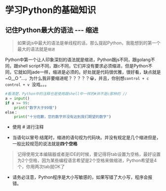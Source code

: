 # 学习Python的基础知识

## 记住Python最大的语法 --- 缩进
> 如果说js中最大的语法是单线程的话，那么提起Python，我能想到的第一个最大的语法就是`缩进`


Python中第一个让人印象深刻的语法就是缩进，Python跟js不同，跟golang不同，跟shell script不同，跟c不同，它们并没有要求必须缩进，但是Python不同，它就如同jade一样，缩进是必须的。好处就是代码很优雅，很好看，缺点就是~O__O "…，为什么我非要缩进呢？？？？？😀，并且，你别想`control + c control + v `没戏。。。

```Python
#看清楚，Python中的注释也是使用跟shell中一样的#并不是c那种的 //
a = input()
if a >= 99:
    print("数字大于99哦")
else：
    print("十分抱歉，您的数字并没有达到我们期望的数字")

```
- 使用 # 进行注释

- 当语句以冒号:结尾时，缩进的语句视为代码块。并没有规定是几个缩进但是，一般比较规范的说法就是**四个空格**

> 记得使用文本编辑器或者是IDE的时候，要记得将tab设置为空格，最好设置为2个空格，因为某些编程语言希望是2个空格来做缩进，Python希望是4个，你用两次tab就OK了       

- 请务必注意，Python程序是大小写敏感的，如果写错了大小写，程序会报错。
